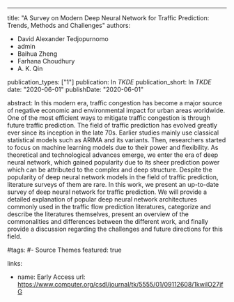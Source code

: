 ---
title: "A Survey on Modern Deep Neural Network for Traffic Prediction: Trends, Methods and Challenges"
authors:
- David Alexander Tedjopurnomo
- admin
- Baihua Zheng
- Farhana Choudhury
- A. K. Qin

publication_types: ["1"]
publication: In *TKDE*
publication_short: In *TKDE*
date: "2020-06-01"
publishDate: "2020-06-01"

abstract: In this modern era, traffic congestion has become a major source of negative economic and environmental impact for urban areas worldwide. One of the most efficient ways to mitigate traffic congestion is through future traffic prediction. The field of traffic prediction has evolved greatly ever since its inception in the late 70s. Earlier studies mainly use classical statistical models such as ARIMA and its variants. Then, researchers started to focus on machine learning models due to their power and flexibility. As theoretical and technological advances emerge, we enter the era of deep neural network, which gained popularity due to its sheer prediction power which can be attributed to the complex and deep structure. Despite the popularity of deep neural network models in the field of traffic prediction, literature surveys of them are rare. In this work, we present an up-to-date survey of deep neural network for traffic prediction. We will provide a detailed explanation of popular deep neural network architectures commonly used in the traffic flow prediction literatures, categorize and describe the literatures themselves, present an overview of the commonalities and differences between the different work, and finally provide a discussion regarding the challenges and future directions for this field.


#tags:
#- Source Themes
featured: true

links:
- name: Early Access
  url: https://www.computer.org/csdl/journal/tk/5555/01/09112608/1kwilO27jfG